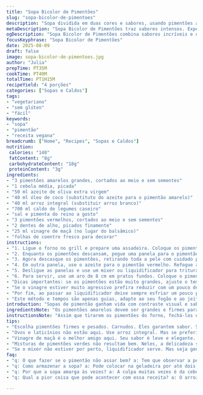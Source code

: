 ```yaml
---
title: "Sopa Bicolor de Pimentões"
slug: "sopa-bicolor-de-pimentoes"
description: "Sopa dividida em duas cores e sabores, usando pimentões amarelos e vermelhos assados. Textura cremosa sem lactose, ovos, glúten ou frutos secos. Usando arroz integral para engrossar e trazer consistência. Variações nos ingredientes trazem um toque pessoal e ingredientes típicos brasileiros como o coentro substituindo o manjericão. Modo de preparo em duas etapas paralelas, usando técnicas de caramelização e desglace para intensificar sabores. Finalização com apresentação usando aro para servir duas cores lado a lado. Rende 4 porções."
metaDescription: "Sopa Bicolor de Pimentões traz sabores intensos. Experimente camadas de pimentões assados, arroz integral e coentro refrescante."
ogDescription: "Sopa Bicolor de Pimentões combina sabores incríveis e uma apresentação impressionante. Ideal para aquecer o coração e a alma."
focusKeyphrase: "Sopa Bicolor de Pimentões"
date: 2025-08-09
draft: false
image: sopa-bicolor-de-pimentoes.jpg
author: "Julia"
prepTime: PT35M
cookTime: PT40M
totalTime: PT1H15M
recipeYield: "4 porções"
categories: ["Sopas e Caldos"]
tags:
- "vegetariano"
- "sem glúten"
- "fácil"
keywords:
- "sopa"
- "pimentão"
- "receita vegana"
breadcrumb: ["Home", "Recipes", "Sopas e Caldos"]
nutrition: 
 calories: "140"
 fatContent: "8g"
 carbohydrateContent: "18g"
 proteinContent: "3g"
ingredients:
- "3 pimentões amarelos grandes, cortados ao meio e sem sementes"
- "1 cebola média, picada"
- "50 ml azeite de oliva extra virgem"
- "40 ml óleo de coco (substituto do azeite para o pimentão amarelo)"
- "40 ml arroz integral (substituir arroz branco)"
- "700 ml caldo de legumes caseiro"
- "sal e pimenta do reino a gosto"
- "3 pimentões vermelhos, cortados ao meio e sem sementes"
- "2 dentes de alho, picados finamente"
- "25 ml vinagre de maçã (no lugar do balsâmico)"
- "folhas de coentro fresco para decorar"
instructions:
- "1. Ligue o forno no grill e prepare uma assadeira. Coloque os pimentões amarelos com a casca voltada para cima e, ao mesmo tempo, os vermelhos, mas em outra assadeira, ambos sem sementes. Asse até a pele ficar bem preta e estalando, não se importe se fumaçar, sinal que está quase no ponto. Tire do forno e tampe imediatamente com filme plástico. Isso vai ajudar a soltar a pele sem perder o vapor e toda umidade;"
- "2. Enquanto os pimentões descansam, pegue uma panela para o pimentão amarelo. Refogue a cebola no óleo de coco em fogo baixo, o segredo é não dourar, só amolecer até ficar translúcida — isso traz doçura, sem amargor. Junte o arroz integral e mexa rapidamente para incorporar;"
- "3. Agora descasque os pimentões, retirando toda a pele com cuidado para não levar pedaços queimados que amargam. Pique grosseiramente. Adicione junto com o caldo de legumes, tempere com sal e pimenta. Tampe e deixe cozinhar em fogo baixo até o arroz estar macio, cerca de 25 minutos, observe visualmente, o arroz deve quase desaparecer; mexa de vez em quando para não grudar;"
- "4. Em outra panela, use o azeite para o pimentão vermelho. Refogue a cebola e o alho suavemente, sem dourar; cheiro de alho queimado é trauma. Desglaceie com o vinagre de maçã, levantando os sabores do fundo. Junte o arroz integral, o caldo de legumes e os pimentões vermelhos picados sem pele. Cozinhe tampado no fogo baixo por uns 22 minutos, até o arroz estar macio, sem mexer demais para não desmanchar o arroz completamente;"
- "5. Desligue as panelas e use um mixer ou liquidificador para triturar ambas as sopas separadamente até ficar creme liso, mas não muito líquido, o arroz vai dar corpo e textura. Prove, acerte o sal e a pimenta se preciso; a acidez deve estar equilibrada, sem sobressair;"
- "6. Para servir, use um aro de 8 cm em pratos fundos. Coloque o pimentão amarelo dentro do aro com cuidado, depois despeje o pimentão vermelho em volta, rapidamente retire o aro para não borrar. Finalize com folhas frescas de coentro, que combinam melhor com o estilo brasileiro em vez do manjericão. Sirva quente, com pão caseiro ou torradas rústicas."
- "Dicas importantes: se os pimentões estão muito grandes, ajuste o tempo de assar e de cozimento; o arroz integral demora mais que o branco normal. Caso não tenha caldo, Água com cubo de caldo vegetal funciona, mas cuidado com o sal."
- "Se o vinagre estiver muito agressivo prefira reduzir com um pouco de mel para suavizar; use arroz branco para uma sopa mais leve e rápida. Essencial: não queime a cebola e o alho para não amargar. O segredo está no equilíbrio entre o defumado da casca do pimentão e a doçura natural. Já tentei com mistura de pimentões verdes, mas perde a delicadeza. Tapar os pimentões ao retirar do forno é trunfo que aprendi com chefs mineiros."
- "Por fim, ao passar ao liquidificador deixe sempre esfriar um pouco para evitar vapor quente explodir e cozinhar demais a sopas, que ficam aguadas. Ideal guardar na geladeira por algumas horas para firmar."
- "Este método e tempos são apenas guias, adapte ao seu fogão e ao jeito do seu forno e panela."
introduction: "Sopas de pimentão ganham vida com contraste visual e sabor. A pele preta pelo forno traz aquele aroma defumado profundo, equilibrado com o frescor do coentro e a acidez do vinagre de maçã que corta a doçura natural do pimentão amarelo e vermelho. Cozinhar com arroz integral prende consistência e aumenta o valor nutricional. Sabe o que evita erro? Paciência para não queimar cebola e respeitar o tempo para não virar purê ralo demais. aprender a trabalhar dois preparos paralelos não só economiza tempo, mas mostra afeto à comida."
ingredientsNote: "Os pimentões amarelos devem ser grandes e firmes para garantir mais polpa e sabor. O óleo de coco no amarelo é um toque de cremosidade diferente, mas, se quiser, azeite com sabor neutro está ótimo. Trocar arroz branco por integral muda a textura e dá saciedade maior, porém requer mais tempo de cozimento, fique de olho. Vinagre de maçã é mais leve que o balsâmico e casa com pimenta vermelha sem agressividade; caso só tenha balsâmico, use pouco para não dominar. Coentro substitui o tradicional manjericão e combina com a cara da comida brasileira. Caldo caseiro sempre eleva, mas um cubinho vegetal funciona se apertar o tempo."
instructionsNote: "Assim que tirarem os pimentões do forno, fechá-los em recipiente hermético é passo chave para facilitar a pele sair inteiro, evitando amargar pelo carvão grudado. Nunca pule o refogado suave da cebola e alho – quanto mais tempo cozinhar no óleo frio até amolecer, mais doce fica o fundo da sopa. Preparo em duas panelas facilita, mas fique de olho em cozimento do arroz; arroz integral pode demorar e finalizar junto com a sopa é um risco comum. Usar mixer dá textura mais rústica que liquidificador, teste sua preferência. Sirva imediatamente para o contraste visual não desmanchar, ou conserve na geladeira por até 2 dias, esquentando em fogo baixo com cuidado para não secar."
tips:
- "Escolha pimentões firmes e pesados. Carnudos. Eles garantem sabor. Se escolher menores, pode faltar suculência. Frutos grandes trazem mais doçura. Mas cuidado com o tempo de assar e cozinhar. Pimentões muito grandes demoram mais. Ajuste o forno para não queimar."
- "Ovos e laticínios não estão aqui. Use arroz integral. Mas se preferir o branco, adapte o tempo de cozimento. O integral precisa de mais atenção. Não queime cebola. É um ponto crucial. A doçura dela é fundamental."
- "Vinagre de maçã é o melhor amigo aqui. Seu sabor é leve e elegante. Se não tiver, use o balsâmico com parcimônia. Melhor menos do que demais. O gosto predominante não deve ser ácido. Experimente. Lembre-se de que desglacear bem é um truque importante."
- "Misturas de pimentões verdes não resultam bem. Neles, a delicadeza se foi. O sabor é muito amargo. Aprendi já, por isso evito sempre. Não se esqueça: tampar os pimentões depois de assar facilita a retirada da pele. Assim, ficam macios e saborosos."
- "Se o mixer não estiver por perto, liquidificador serve. Mas seja gentil. Leve o tempo necessário e não adicione muito caldo. O foco é a textura cremosa. Se não esfriar antes, pode respingar. Perigo de derramar metade da sopa fora. Isso é frustrante."
faq:
- "q: O que fazer se o pimentão não assar bem? a: Tem que observar a pele. Quando estiver bem queimada, é hora de tampar. Isso solta a pele. Se não assar direito, não fique impaciente. Aumente o tempo e o calor. Mas tenha cuidado para não queimá-los."
- "q: Como armazenar a sopa? a: Pode colocar na geladeira por até dois dias. Mas sempre em recipiente hermético. A sopa pode despedaçar se esfriar demais. Quando reaquecer, use fogo baixo. Assim, preserva sabor e textura da sopa. Mas atenção, não deixe secar."
- "q: Por que a sopa amarga às vezes? a: A culpa muitas vezes é da cebola e do alho. Se dourar demais, amarga. Cuidado nesse passo é essencial. O truque é refogar em fogo baixo, sem pressa. Isso realça a suavidade. Também a carência de tempero pode influenciar."
- "q: Qual a pior coisa que pode acontecer com essa receita? a: O arroz pode grudar e despedaçar. Um mistério comum. Calma, mexa delicadamente durante o cozimento. Se grudar ao fundo, é tempo de ajustar o calor. Assim, o arroz fica bem, do jeito que se espera."

---
```

